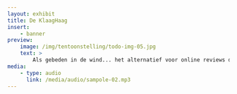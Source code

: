 ```yaml
---
layout: exhibit
title: De KlaagHaag
insert:
    - banner
preview: 
    image: /img/tentoonstelling/todo-img-05.jpg
    text: >
        Als gebeden in de wind... het alternatief voor online reviews dat echt werkt!
media:
    - type: audio
      link: /media/audio/sampole-02.mp3
---
```

